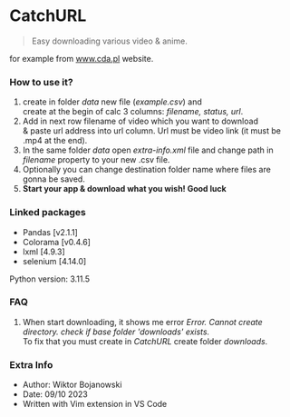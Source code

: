 # CatchURL
>Easy downloading various video & anime. 

for example from www.cda.pl website.

### How to use it?
1. create in folder *data* new file (*example.csv*) and
<br> create at the begin of calc 3 columns: *filename, status, url*.
2. Add in next row filename of video which you want to download<br> & paste url address into url column. Url must be video link (it must be .mp4 at the end).
3. In the same folder *data* open *extra-info.xml* file and change path in *filename* property to your new .csv file.
4. Optionally you can change destination folder name where files are gonna be saved.
5. **Start your app & download what you wish! Good luck**

### Linked packages
<ul>
<li>Pandas [v2.1.1]</li>
<li>Colorama [v0.4.6]</li>
<li>lxml [4.9.3]</li>
<li>selenium [4.14.0]</li>
</ul>

Python version: 3.11.5

### FAQ

1. When start downloading, it shows me error *Error. Cannot create directory. check if base folder 'downloads' exists.* <br>
To fix that you must create in *CatchURL* create folder *downloads*.

### Extra Info

<ul>
 <li>Author: Wiktor Bojanowski</li>
 <li>Date: 09/10 2023</li> 
 <li>Written with Vim extension in VS Code</li> 
</ul> 
